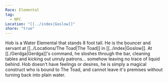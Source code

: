 ```yaml
---
Race: Elemental
tag:
  - NPC
Location: "[[../index|Goslow]]"
share: "true"
---
```


Hob is a Water Elemental that stands 8 foot tall. He is the bouncer and servant at [[../Locations/The Toad|The Toad]] in [[../index|Goslow]]. At [[./Gerdga|Gerdga]]'s command, he sloshes through the bar, cleaning tables and kicking out unruly patrons... somehow leaving no trace of liquid behind. Hob doesn't have feelings or desires, he is simply a magical construct who is bound to The Toad, and cannot leave it's premises without turning back into plain water. 